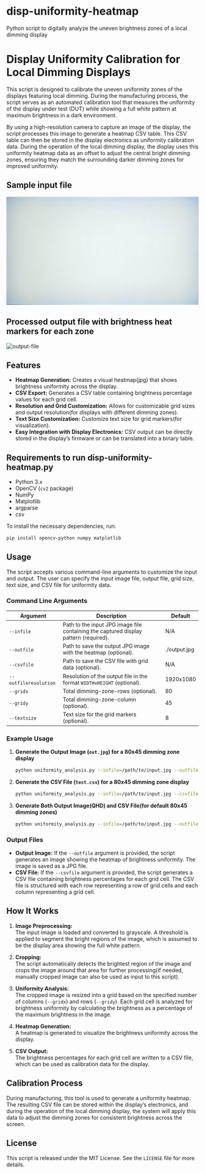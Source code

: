 # disp-uniformity-heatmap
Python script to digitally analyze the uneven brightness zones of a local dimming display

# Display Uniformity Calibration for Local Dimming Displays

This script is designed to calibrate the uneven uniformity zones of the displays featuring local dimming. During the manufacturing process, the script serves as an automated calibration tool that measures the uniformity of the display under test (DUT) while showing a full white pattern at maximum brightness in a dark environment.

By using a high-resolution camera to capture an image of the display, the script processes this image to generate a heatmap CSV table. This CSV table can then be stored in the display electronics as uniformity calibration data. During the operation of the local dimming display, the display uses this uniformity heatmap data as an offset to adjust the central bright dimming zones, ensuring they match the surrounding darker dimming zones for improved uniformity.

## Sample input file
![input-file](/images/input.jpg "input-file")

## Processed output file with brightness heat markers for each zone
![output-file](/images/output.jpg "output-file")

## Features

- **Heatmap Generation:** Creates a visual heatmap(jpg) that shows brightness uniformity across the display.
- **CSV Export:** Generates a CSV table containing brightness percentage values for each grid cell.
- **Resolution and Grid Customization:** Allows for customizable grid sizes and output resolution(for displays with different dimming zones).
- **Text Size Customization:** Customize text size for grid markers(for visualization).
- **Easy Integration with Display Electronics:** CSV output can be directly stored in the display’s firmware or can be translated into a binary table.

## Requirements to run disp-uniformity-heatmap.py

- Python 3.x
- OpenCV (`cv2` package)
- NumPy
- Matplotlib
- argparse
- csv

To install the necessary dependencies, run:

```bash
pip install opencv-python numpy matplotlib
```

## Usage

The script accepts various command-line arguments to customize the input and output. The user can specify the input image file, output file, grid size, text size, and CSV file for uniformity data.

### Command Line Arguments

| Argument               | Description                                                                                      | Default         |
|------------------------|--------------------------------------------------------------------------------------------------|-----------------|
| `--infile`              | Path to the input JPG image file containing the captured display pattern (required).            | N/A             |
| `--outfile`             | Path to save the output JPG image with the heatmap (optional).                                  | ./output.jpg    |
| `--csvfile`             | Path to save the CSV file with grid data (optional).                                            | N/A             |
| `--outfileresolution`   | Resolution of the output file in the format `WIDTHxHEIGHT` (optional).                          | 1920x1080       |
| `--gridx`               | Total dimming-zone-rows (optional).                                                             | 80              |
| `--gridy`               | Total dimming-zone-column (optional).                                                           | 45              |
| `--textsize`            | Text size for the grid markers (optional).                                                      | 8               |

### Example Usage

1. **Generate the Output Image (`out.jpg`) for a 80x45 dimming zone display**  
   ```bash
   python uniformity_analysis.py --infile=/path/to/input.jpg --outfile=/path/to/output.jpg --outfileresolution=1920x1080 --gridx=80 --gridy=45
   ```

2. **Generate the CSV File (`test.csv`) for a 80x45 dimming zone display**  
   ```bash
   python uniformity_analysis.py --infile=/path/to/input.jpg --csvfile=/path/to/test.csv --gridx=80 --gridy=45
   ```

3. **Generate Both Output Image(QHD) and CSV File(for default 80x45 dimming zones)**  
   ```bash
   python uniformity_analysis.py --infile=/path/to/input.jpg --outfile=/path/to/output.jpg --csvfile=/path/to/test.csv --outfileresolution=3840x2160
   ```


### Output Files

- **Output Image:** If the `--outfile` argument is provided, the script generates an image showing the heatmap of brightness uniformity. The image is saved as a JPG file.
- **CSV File:** If the `--csvfile` argument is provided, the script generates a CSV file containing brightness percentages for each grid cell. The CSV file is structured with each row representing a row of grid cells and each column representing a grid cell.

## How It Works

1. **Image Preprocessing:**  
   The input image is loaded and converted to grayscale. A threshold is applied to segment the bright regions of the image, which is assumed to be the display area showing the full white pattern.

2. **Cropping:**  
   The script automatically detects the brightest region of the image and crops the image around that area for further processing(if needed, manually cropped image can also be used as input to this script).

3. **Uniformity Analysis:**  
   The cropped image is resized into a grid based on the specified number of columns (`--gridx`) and rows (`--gridy`). Each grid cell is analyzed for brightness uniformity by calculating the brightness as a percentage of the maximum brightness in the image.

4. **Heatmap Generation:**  
   A heatmap is generated to visualize the brightness uniformity across the display.

5. **CSV Output:**  
   The brightness percentages for each grid cell are written to a CSV file, which can be used as calibration data for the display.

## Calibration Process

During manufacturing, this tool is used to generate a uniformity heatmap. The resulting CSV file can be stored within the display’s electronics, and during the operation of the local dimming display, the system will apply this data to adjust the dimming zones for consistent brightness across the screen.

## License

This script is released under the MIT License. See the `LICENSE` file for more details.
